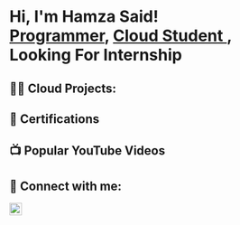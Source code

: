 <h1>Hi, I'm Hamza Said! <br/><a href="https://github.com/nsohamza">Programmer</a>, <a href="(https://www.linkedin.com/in/hamza-said-mohamed-b2101524b/") >Cloud Student </a>, <a> Looking For Internship</a></h1>

<h2>👨‍💻 Cloud Projects:</h2>

<h2>📝 Certifications </h2>

<h2>📺 Popular YouTube Videos</h2>


<h2> 🤳 Connect with me:</h2>
<img align="left" alt="JoshMadakor | LinkedIn" width="22px" src="https://cdn.jsdelivr.net/npm/simple-icons@v3/icons/linkedin.svg" />

[linkedin]: (https://www.linkedin.com/in/hamza-said-mohamed-b2101524b/)


